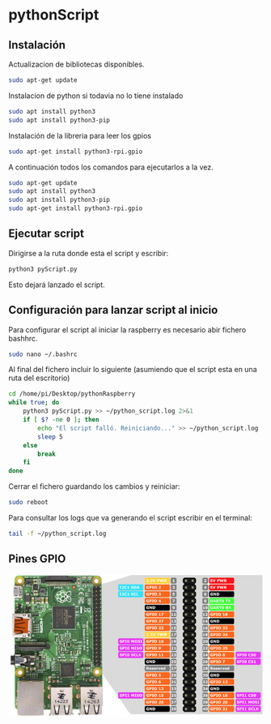 # pythonScript

## Instalación

Actualizacion de bibliotecas disponibles.
```bash
sudo apt-get update
```
Instalacion de python si todavia no lo tiene instalado 

```bash
sudo apt install python3
sudo apt install python3-pip
```


Instalación de la libreria para leer los gpios
```bash
sudo apt-get install python3-rpi.gpio
```

A continuación todos los comandos para ejecutarlos a la vez.

```bash
sudo apt-get update
sudo apt install python3
sudo apt install python3-pip
sudo apt-get install python3-rpi.gpio
```

## Ejecutar script

Dirigirse a la ruta donde esta el script y escribir:

```bash
python3 pyScript.py
```

Esto dejará lanzado el script.

## Configuración para lanzar script al inicio

Para configurar el script al iniciar la raspberry es necesario abir fichero bashhrc.

```bash
sudo nano ~/.bashrc
```
Al final del fichero incluir lo siguiente (asumiendo que el script esta en una ruta del escritorio)

```bash
cd /home/pi/Desktop/pythonRaspberry
while true; do
    python3 pyScript.py >> ~/python_script.log 2>&1
    if [ $? -ne 0 ]; then
        echo "El script falló. Reiniciando..." >> ~/python_script.log
        sleep 5
    else
        break
    fi
done
```

Cerrar el fichero guardando los cambios y reiniciar:

```bash
sudo reboot
```

Para consultar los logs que va generando el script escribir en el terminal:

```bash
tail -f ~/python_script.log
```


## Pines GPIO

![Pines gpio](pines-gpio.jpg)


